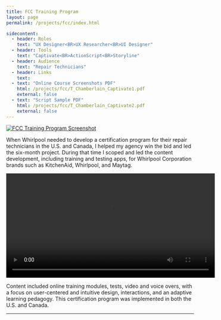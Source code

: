```yaml
---
title: FCC Training Program
layout: page
permalink: /projects/fcc/index.html

sidecontent:
  - header: Roles
    text: "UX Designer<BR>UX Researcher<BR>UI Designer"
  - header: Tools
    text: "Captivate<BR>ActionScript<BR>Storyline"   
  - header: Audience
    text: "Repair Technicians"
  - header: Links
    text: 
  - text: "Online Course Screenshots PDF"
    html: /projects/fcc/T_Chamberlain_Captivate1.pdf
    external: false
  - text: "Script Sample PDF"
    html: /projects/fcc/T_Chamberlain_Captivate2.pdf
    external: false
---
```


[![FCC Training Program Screenshot](/projects/fcc/fcc_original.png "FCC Training Program Screenshot")](/projects/fcc/fcc_original.png)

When Whirlpool needed to develop a certification program for their repair technicians in the U.S. and Canada, I helped my agency win the bid and led the six-month project. During that time I scoped and led the content development, including training and testing apps, for Whirlpool Corporation brands such as KitchenAid, Whirlpool, and Maytag. 

<video width="560" autoplay controls>
  <source src="/projects/fcc/gas.mp4" type="video/mp4" />
Your browser does not support the video tag. Open the file directly [here](/projects/ftc/gas.mp4)
</video>

Content included online training modules, tests, video and voice overs, with a focus on user-centered and intuitive design, interactions, and an adaptive learning pedagogy. This certification program was implemented in both the U.S. and Canada.

<hr>